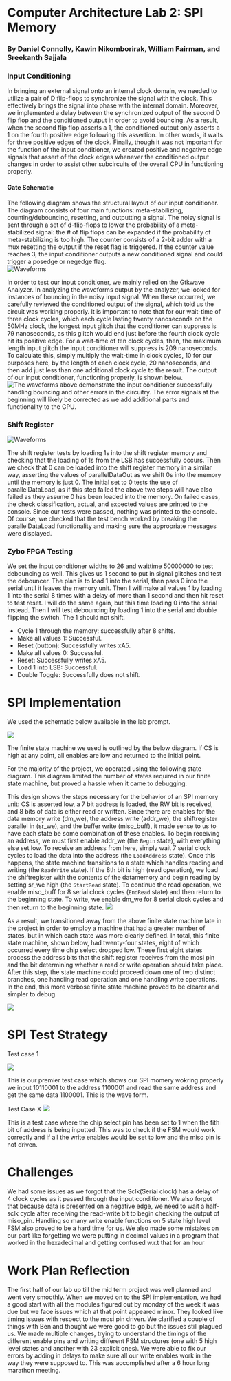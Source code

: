 # Computer Architecture Lab 2: SPI Memory
### By Daniel Connolly, Kawin Nikomborirak, William Fairman, and Sreekanth Sajjala

### Input Conditioning
In bringing an external signal onto an internal clock domain, we needed to utilize a pair of D flip-flops to synchronize the signal with the clock. This effectively brings the signal into phase with the internal domain. Moreover, we implemented a delay between the synchronized output of the second D flip flop and the conditioned output in order to avoid bouncing. As a result, when the second flip flop asserts a 1, the conditioned output only asserts a 1 on the fourth positive edge following this assertion. In other words, it waits for three positive edges of the clock. Finally, though it was not important for the function of the input conditioner, we created positive and negative edge signals that assert of the clock edges whenever the conditioned output changes in order to assist other subcircuits of the overall CPU in functioning properly.

#### Gate Schematic
The following diagram shows the structural layout of our input conditioner. The diagram consists of four main functions: meta-stabilizing, counting/debouncing, resetting, and outputting a signal. The noisy signal is sent through a set of d-flip-flops to lower the probability of a meta-stabilized signal: the # of flip flops can be expanded if the probability of meta-stabilizing is too high. The counter consists of a 2-bit adder with a mux resetting the output if the reset flag is triggered. If the counter value reaches 3, the input conditioner outputs a new conditioned signal and could trigger a posedge or negedge flag.  
![Waveforms](/res/InputConditioner.png)

In order to test our input conditioner, we mainly relied on the Gtkwave Analyzer. In analyzing the waveforms output by the analyzer, we looked for instances of bouncing in the noisy input signal. When these occurred, we carefully reviewed the conditioned output of the signal, which told us the circuit was working properly. It is important to note that for our wait-time of three clock cycles, which each cycle lasting twenty nanoseconds on the 50MHz clock, the longest input glitch that the conditioner can suppress is 79 nanoseconds, as this glitch would end just before the fourth clock cycle hit its positive edge. For a wait-time of ten clock cycles, then, the maximum length input glitch the input conditioner will suppress is 209 nanoseconds. To calculate this, simply multiply the wait-time in clock cycles, 10 for our purposes here, by the length of each clock cycle, 20 nanoseconds, and then add just less than one additional clock cycle to the result. The output of our input conditioner, functioning properly, is shown below.
![The waveforms above demonstrate the input conditioner successfully handling bouncing and other errors in the circuitry. The error signals at the beginning will likely be corrected as we add additional parts and functionality to the CPU.](/res/InputConditioner.png#center)


### Shift Register
![Waveforms](/res/shiftregister.png)

The shift register tests by loading 1s into the shift register memory and checking that the loading of 1s from the LSB has successfully occurs.
Then we check that 0 can be loaded into the shift register memory in a similar way, asserting the values of parallelDataOut as we shift 0s into the memory until the memory is just 0.
The initial set to 0 tests the use of parallelDataLoad, as if this step failed the above two steps will have also failed as they assume 0 has been loaded into the memory.
On failed cases, the check classification, actual, and expected values are printed to the console.
Since our tests were passed, nothing was printed to the console.
Of course, we checked that the test bench worked by breaking the parallelDataLoad functionality and making sure the appropriate messages were displayed.

### Zybo FPGA Testing
We set the input conditioner widths to 26 and waittime 50000000 to test debouncing as well.
This gives us 1 second to put in signal glitches and test the debouncer.
The plan is to load 1 into the serial, then pass 0 into the serial until it leaves the memory unit.
Then I will make all values 1 by loading 1 into the serial 8 times with a delay of more than 1 second and then hit reset to test reset.
I will do the same again, but this time loading 0 into the serial instead.
Then I will test debouncing by loading 1 into the serial and double flipping the switch.
The 1 should not shift.

- Cycle 1 through the memory: successfully after 8 shifts.
- Make all values 1: Successful.
- Reset (button): Successfully writes xA5.
- Make all values 0: Successful.
- Reset: Successfully writes xA5.
- Load 1 into LSB: Successful.
- Double Toggle: Successfully does not shift.

# SPI Implementation
We used the schematic below available in the lab prompt.

![](res/schema.png)

The finite state machine we used is outlined by the below diagram.
If CS is high at any point, all enables are low and returned to the initial point.

For the majority of the project, we operated using the following state diagram. This diagram limited the number of states required in our finite state machine, but proved a hassle when it came to debugging.

This design shows the steps necessary for the behavior of an SPI memory unit: CS is asserted low, a 7 bit address is loaded, the RW bit is received, and 8 bits of data is either read or written.
Since there are enables for the data memory write (dm_we), the address write (addr_we), the shiftregister parallel in (sr_we), and the buffer write (miso_buff), it made sense to us to have each state be some combination of these enables.
To begin receiving an address, we must first enable addr_we (the `Begin` state), with everything else set low.
To receive an address from here, simply wait 7 serial clock cycles to load the data into the address (the `LoadAddress` state).
Once this happens, the state machine transitions to a state which handles reading and writing (the `ReadWrite` state).
If the 8th bit is high (read operation), we load the shiftregister with the contents of the datamemory and begin reading by setting sr_we high (the `StartRead` state).
To continue the read operation, we enable miso_buff for 8 serial clock cycles (`EndRead` state) and then return to the beginning state.
To write, we enable dm_we for 8 serial clock cycles and then return to the beginning state.
![](res/fsm.png)

As a result, we transitioned away from the above finite state machine late in the project in order to employ a machine that had a greater number of states, but in which each state was more clearly defined. In total, this finite state machine, shown below, had twenty-four states, eight of which occurred every time chip select dropped low. These first eight states process the address bits that the shift register receives from the mosi pin and the bit determining whether a read or write operation should take place. After this step, the state machine could proceed down one of two distinct branches, one handling read operation and one handling write operations. In the end, this more verbose finite state machine proved to be clearer and simpler to debug.

![](res/state_diagram.jpg)

# SPI Test Strategy
Test case 1



![](res/correct.png)




This is our premier test case which shows our SPI momery wokring properly we input 10110001 to the address 1100001 and read the same address and get the same data 1100001. This is the wave form.




Test Case X
![](res/cs=1.png)

This is a test case where the chip select pin has been set to 1 when the fith bit of address is being inputted. This was to check if the FSM would work correctly and if all the write enables would be set to low and the miso pin is not driven.
# Challenges
We had some issues as we forgot that the Sclk(Serial clock) has a delay of 4 clock cycles as it passed through the input conditioner.
We also forgot that because data is presented on a negative edge, we need to wait a half-sclk cycle after receiving the read-write bit to begin checking the output of miso_pin. Handling so many write enable functions on 5 state high level FSM also proved to be a hard time for us. We also made some mistakes on our part like forgetting we were putting in decimal values in a program that worked in the hexadecimal and getting confused w.r.t that for an hour

# Work Plan Reflection
The first half of our lab up till the mid term project was well planned and went very smoothly. When we moved on to the SPI implementation, we had a good start with all the modules figured out by monday of the week it was due but we face issues which at that point appeared minor. They looked like timing issues with respect to the mosi pin driven. We clarified a couple of things with Ben and thought we were good to go but the issues still plagued us. We made multiple changes, trying to understand the timings of the different enable pins and writing different FSM structures (one with 5 high level states and another with 23 explicit ones). We were able to fix our errors by adding in delays to make sure all our write enables work in the way they were supposed to. This was accomplished after a 6 hour long marathon meeting.

